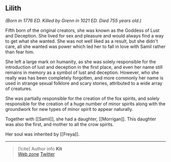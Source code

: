 ## Lilith 

*(Born in 1776 ED. Killed by Grenn in 1021 ED. Died 755 years old.)*

Fifth born of the original creators, she was known as the Goddess of Lust and Deception. She lived for sex and pleasure and would always find a way to get what she wanted. She was not well liked as a result, but she didn't care, all she wanted was power which led her to fall in love with Samil rather than fear him. 

She left a large mark on humanity, as she was solely responsible for the introduction of lust and deception in the first place, and even her name still remains in memory as a symbol of lust and deception. However, who she really was has been completely forgotten, and more commonly her name is used in strange sexual folklore and scary stories, attributed to a wide array of creatures. 

She was partially responsible for the creation of the fox spirits, and solely responsible for the creation of a huge number of minor spirits along with the groundwork for new types of minor spirit to appear naturally. 

Together with [[Samil]], she had a daughter, [[Morrigan]]. This daughter was also the first, and mother to all the crow spirits.

Her soul was inherited by [[Freya]].

-----
> [!cite] Author info
> **Kit**\
> [Web zone](https://kitabe.link) [Twitter](https://twitter.com/Kerosyn_)